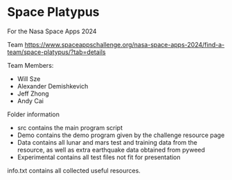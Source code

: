 # Space Platypus
 For the Nasa Space Apps 2024

Team
https://www.spaceappschallenge.org/nasa-space-apps-2024/find-a-team/space-platypus/?tab=details

Team Members:
- Will Sze
- Alexander Demishkevich
- Jeff Zhong
- Andy Cai

Folder information
- src contains the main program script
- Demo contains the demo program given by the challenge resource page
- Data contains all lunar and mars test and training data from the resource, as well as extra earthquake data obtained from pyweed
- Experimental contains all test files not fit for presentation

info.txt contains all collected useful resources.	